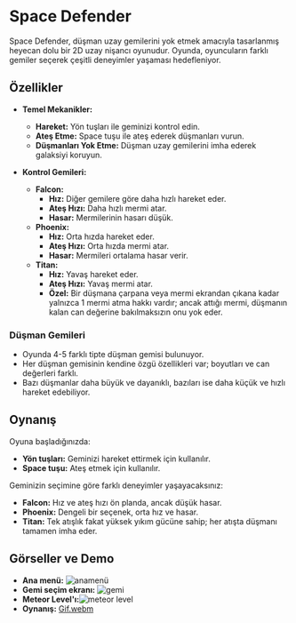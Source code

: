 # Space Defender

Space Defender, düşman uzay gemilerini yok etmek amacıyla tasarlanmış heyecan dolu bir 2D uzay nişancı oyunudur. Oyunda, oyuncuların farklı gemiler seçerek çeşitli deneyimler yaşaması hedefleniyor.

## Özellikler

- **Temel Mekanikler:**
  - **Hareket:** Yön tuşları ile geminizi kontrol edin.
  - **Ateş Etme:** Space tuşu ile ateş ederek düşmanları vurun.
  - **Düşmanları Yok Etme:** Düşman uzay gemilerini imha ederek galaksiyi koruyun.

- **Kontrol Gemileri:**
  - **Falcon:**  
    - **Hız:** Diğer gemilere göre daha hızlı hareket eder.
    - **Ateş Hızı:** Daha hızlı mermi atar.
    - **Hasar:** Mermilerinin hasarı düşük.
  - **Phoenix:**  
    - **Hız:** Orta hızda hareket eder.
    - **Ateş Hızı:** Orta hızda mermi atar.
    - **Hasar:** Mermileri ortalama hasar verir.
  - **Titan:**  
    - **Hız:** Yavaş hareket eder.
    - **Ateş Hızı:** Yavaş mermi atar.
    - **Özel:** Bir düşmana çarpana veya mermi ekrandan çıkana kadar yalnızca 1 mermi atma hakkı vardır; ancak attığı mermi, düşmanın kalan can değerine bakılmaksızın onu yok eder.

### Düşman Gemileri
- Oyunda 4-5 farklı tipte düşman gemisi bulunuyor.
- Her düşman gemisinin kendine özgü özellikleri var; boyutları ve can değerleri farklı.
- Bazı düşmanlar daha büyük ve dayanıklı, bazıları ise daha küçük ve hızlı hareket edebiliyor.

## Oynanış

Oyuna başladığınızda:
- **Yön tuşları:** Geminizi hareket ettirmek için kullanılır.
- **Space tuşu:** Ateş etmek için kullanılır.

Geminizin seçimine göre farklı deneyimler yaşayacaksınız:
- **Falcon:** Hız ve ateş hızı ön planda, ancak düşük hasar.
- **Phoenix:** Dengeli bir seçenek, orta hız ve hasar.
- **Titan:** Tek atışlık fakat yüksek yıkım gücüne sahip; her atışta düşmanı tamamen imha eder.

## Görseller ve Demo

- **Ana menü:**  ![anamenü](https://github.com/user-attachments/assets/df1229b3-fa14-40cb-a68a-6c9bf5ff3250)
- **Gemi seçim ekranı:**  ![gemi](https://github.com/user-attachments/assets/277154aa-ff09-4d6c-89b8-cac37125e43a)
- **Meteor Level'ı:**![meteor level](https://github.com/user-attachments/assets/eec6a91e-e1dc-410d-a865-c4e222324642)
- **Oynanış:** [Gif.webm](https://github.com/user-attachments/assets/f87f1207-b204-4683-8c28-e309ff2d43fb)




